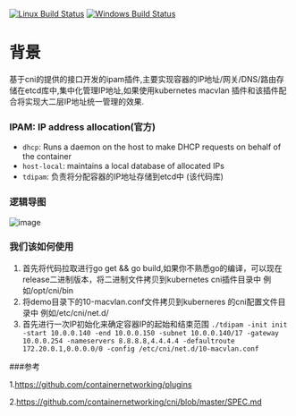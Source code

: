 [![Linux Build Status](https://travis-ci.org/containernetworking/plugins.svg?branch=master)](https://travis-ci.org/containernetworking/plugins)
[![Windows Build Status](https://ci.appveyor.com/api/projects/status/kcuubx0chr76ev86/branch/master?svg=true)](https://ci.appveyor.com/project/cni-bot/plugins/branch/master)

# 背景
基于cni的提供的接口开发的ipam插件,主要实现容器的IP地址/网关/DNS/路由存储在etcd库中,集中化管理IP地址,如果使用kubernetes macvlan 插件和该插件配合将实现大二层IP地址统一管理的效果.

### IPAM: IP address allocation(官方)
* `dhcp`: Runs a daemon on the host to make DHCP requests on behalf of the container
* `host-local`: maintains a local database of allocated IPs
* `tdipam`: 负责将分配容器的IP地址存储到etcd中 (该代码库)

### 逻辑导图
![image](https://github.com/TalkingData/hummingbird/blob/master/tdipam.png)


### 我们该如何使用

1. 首先将代码拉取进行go get && go build,如果你不熟悉go的编译，可以现在release二进制版本，将二进制文件拷贝到kubernetes cni插件目录中 例如/opt/cni/bin
2. 将demo目录下的10-macvlan.conf文件拷贝到kuberneres 的cni配置文件目录中 例如/etc/cni/net.d/
3. 首先进行一次IP初始化来确定容器IP的起始和结束范围
`./tdipam -init init -start 10.0.0.140 -end 10.0.0.150 -subnet 10.0.0.140/17 -gateway 10.0.0.254 -nameservers 8.8.8.8,4.4.4.4 -defaultroute 172.20.0.1,0.0.0.0/0 -config /etc/cni/net.d/10-macvlan.conf`


###参考

1.https://github.com/containernetworking/plugins

2.https://github.com/containernetworking/cni/blob/master/SPEC.md

